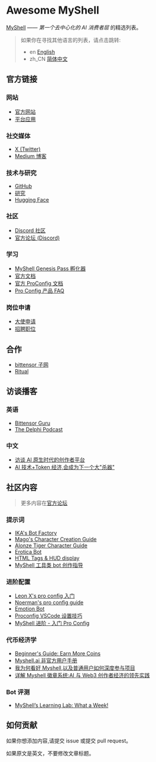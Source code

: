 
# Awesome MyShell

[MyShell](https://myshell.ai/) —— *第一个去中心化的 AI 消费者层* 的精选列表。

> 如果你在寻找其他语言的列表，请点击跳转:
> - en [English](README.md)
> - zh_CN [简体中文](README_zh_CN.md)

## 官方链接

### 网站

- [官方网站](https://myshell.ai/)
- [平台应用](https://app.myshell.ai/)

### 社交媒体

- [X (Twitter)](https://twitter.com/myshell_ai)  
- [Medium 博客](https://medium.com/@MyShell.ai)

### 技术与研究

- [GitHub](https://github.com/myshell-ai)
- [研究](https://research.myshell.ai/)
- [Hugging Face](https://huggingface.co/myshell-ai)

### 社区

- [Discord 社区](https://discord.com/invite/myshell)
- [官方论坛 (Discord)](https://discord.com/channels/1122227993805336617/1127967758919925953) 

### 学习

- [MyShell Genesis Pass 孵化器](https://discord.gg/8D5De74gd3)
- [官方文档](https://docs.myshell.ai/)
- [官方 ProConfig 文档](https://myshell-wiki.gitbook.io/proconfig-tutorial)
- [Pro Config 产品 FAQ](https://myshellai.notion.site/Pro-Config-Product-FAQs-69a057473b184070b5c8596796b49e5f#899364ccab07447cb0611ace79ea5188)

### 岗位申请

- [大使申请](https://airtable.com/appQ0kyBiRIjgH4Hv/pagZ7w2AdwzAOD57g/form)
- [招聘职位](https://boards.greenhouse.io/myshell)

## 合作

- [bittensor 子网](https://x.taostats.io/subnet/3)
- [Ritual](https://ritual.net/blog/myshell)

## 访谈播客

### 英语

- [Bittensor Guru](https://twitter.com/KeithSingery/status/1777074040857112988)
- [The Delphi Podcast](https://open.spotify.com/episode/1u8OzCCtFVRgYFIpiKyBKj?nd=1&dlsi=08a784a4398549c8)

### 中文

- [访谈 AI 原生时代的创作者平台](https://www.xiaoyuzhoufm.com/episode/658d2063cab6086ec16a758b?s=eyJ1IjogIjYyZTE0YzBlZWRjZTY3MTA0YWQzY2VlNiJ9)
- [AI 技术+Token 经济,会成为下一个大"杀器"](https://www.xiaoyuzhoufm.com/episode/65bb1fbca01c52bc508a6915)

## 社区内容

> 更多内容在[官方论坛](https://discord.com/channels/1122227993805336617/1127967758919925953)

### 提示词

- [IKA's Bot Factory](https://discord.com/channels/1122227993805336617/1206907500524478524)
- [Mago's Character Creation Guide](https://discord.com/channels/1122227993805336617/1169885304157651015)
- [Alonze Tiger Character Guide](https://discord.com/channels/1122227993805336617/1216702104442507334)
- [Erotica Bot](https://discord.com/channels/1122227993805336617/1203151145711829052)
- [HTML Tags & HUD display](https://discord.com/channels/1122227993805336617/1218449081912004608)
- [MyShell 工具类 bot 创作指导](https://scriptmoney.xlog.app/MyShell-tool-bot-guide)

### 进阶配置

- [Leon X's pro config 入门](https://twitter.com/Wiggin_Han/status/1774341981063217389)
- [Noerman's pro config guide](https://discord.com/channels/1122227993805336617/1221521722629427423)
- [Emotion Bot](https://discord.com/channels/1122227993805336617/1226707120007680091)
- [Proconfig VSCode 设置技巧](https://discord.com/channels/1122227993805336617/1226205726133719050)
- [MyShell 进阶 - 入门 Pro Config](https://devgua.xlog.app/MyShell-Advanced-Beginner-s-Guide-to-Pro-Config?locale=cn)

### 代币经济学

- [Beginner's Guide: Earn More Coins](https://discord.com/channels/1122227993805336617/1212753451365302302)
- [Myshell.ai 非官方用户手册](https://libins-organization.gitbook.io/myshell.ai-fei-guan-fang-lu-mao-shou-ce/zan-zhu-zhe-hui-zhang-tou-zi-patron-badge)
- [我为何看好 Myshell,以及普通用户如何深度参与项目](https://www.youtube.com/watch?v=lOpz7HHYS6o)
- [详解 Myshell 徽章系统:AI 与 Web3 创作者经济的领先实践](https://www.techflowpost.com/article/detail_16103.html)

### Bot 评测

- [MyShell’s Learning Lab: What a Week!](http://thefriendlyspider.com/myshells-learning-lab-what-a-week)

## 如何贡献

如果你想添加内容,请提交 issue 或提交 pull request。

如果原文是英文，不要修改文章标题。
